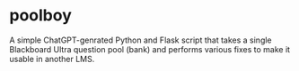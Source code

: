 # poolboy
A simple ChatGPT-genrated Python and Flask script that takes a single Blackboard Ultra question pool (bank) and performs various fixes to make it usable in another LMS.
